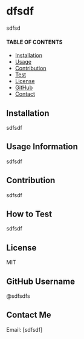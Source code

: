 # dfsdf
  sdfsd

  #### TABLE OF CONTENTS 
  * [Installation](#Installation)
  * [Usage](#Usage)
  * [Contribution](#Contribution)
  * [Test](#Test)
  * [License](#License)
  * [GitHub](#GitHub)
  * [Contact](#Contact)


  ## Installation
  sdfsdf

  ## Usage Information
   sdfsdf

  ## Contribution 
  sdfsdf

  ## How to Test 
  sdfsdf

  ## License 
  MIT

  ## GitHub Username 
  @sdfsdfs

  ## Contact Me 
  Email: [sdfsdf]

  




  


